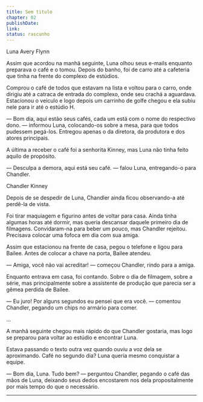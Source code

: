 ```yaml
---
title: Sem titulo
chapter: 02
publishDate: 
link: 
status: rascunho
---
```


Luna Avery Flynn

Assim que acordou na manhã seguinte, Luna olhou seus e-mails enquanto preparava o café e o tomou. Depois do banho, foi de carro até a cafeteria que tinha na frente do complexo de estúdios.

Comprou o café de todos que estavam na lista e voltou para o carro, onde dirigiu até a catraca de entrada do complexo, onde seu crachá a aguardava. Estacionou o veículo e logo depois um carrinho de golfe chegou e ela subiu nele para ir até o estúdio H.

— Bom dia, aqui estão seus cafés, cada um está com o nome do respectivo dono. — informou Luna, colocando-os sobre a mesa, para que todos pudessem pegá-los. Entregou apenas o da diretora, da produtora e dos atores principais.

A última a receber o café foi a senhorita Kinney, mas Luna não tinha feito aquilo de propósito.

— Desculpa a demora, aqui está seu café. — falou Luna, entregando-o para Chandler.

Chandler Kinney

Depois de se despedir de Luna, Chandler ainda ficou observando-a até perdê-la de vista.

Foi tirar maquiagem e figurino antes de voltar para casa. Ainda tinha algumas horas até dormir, mas queria descansar daquele primeiro dia de filmagens. Convidaram-na para beber um pouco, mas Chandler rejeitou. Precisava colocar uma fofoca em dia com sua amiga.

Assim que estacionou na frente de casa, pegou o telefone e ligou para Bailee. Antes de colocar a chave na porta, Bailee atendeu.

— Amiga, você não vai acreditar! — começou Chandler, rindo para a amiga.

Enquanto entrava em casa, foi contando. Sobre o dia de filmagem, sobre a série, mas principalmente sobre a assistente de produção que parecia ser a gêmea perdida de Bailee.

— Eu juro! Por alguns segundos eu pensei que era você. — comentou Chandler, pegando um chips no armário para comer.

...

A manhã seguinte chegou mais rápido do que Chandler gostaria, mas logo se preparou para voltar ao estúdio e encontrar Luna.

Estava passando o texto outra vez quando ouviu a voz dela se aproximando. Café no segundo dia? Luna queria mesmo conquistar a equipe.

— Bom dia, Luna. Tudo bem? — perguntou Chandler, pegando o café das mãos de Luna, deixando seus dedos encostarem nos dela propositalmente por mais tempo do que o necessário.

---
